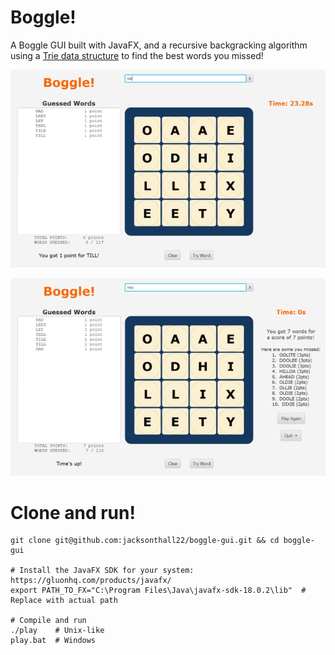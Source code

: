 # Boggle!

A Boggle GUI built with JavaFX, and a recursive backgracking algorithm using a [Trie data structure](https://en.wikipedia.org/wiki/Trie) to find the best words you missed!

![Playing screen](images/playing.png)

![Game over screen](images/game-over.png)

# Clone and run!

```
git clone git@github.com:jacksonthall22/boggle-gui.git && cd boggle-gui

# Install the JavaFX SDK for your system: https://gluonhq.com/products/javafx/
export PATH_TO_FX="C:\Program Files\Java\javafx-sdk-18.0.2\lib"  # Replace with actual path

# Compile and run
./play    # Unix-like
play.bat  # Windows
```

